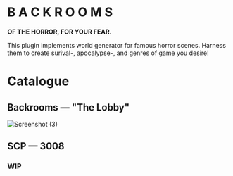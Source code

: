 # B A C K R O O M S
**OF THE HORROR, FOR YOUR FEAR.**

This plugin implements world generator for famous horror scenes.
Harness them to create surival-, apocalypse-, and genres of game you desire!

# Catalogue
## Backrooms &mdash; "The Lobby"
![Screenshot (3)](https://github.com/Endermanbugzjfc/Backrooms/assets/53002741/7d4ec934-6ae7-4ef9-b2ff-cd2cd4b032bf)
## SCP &mdash; 3008
### WIP
